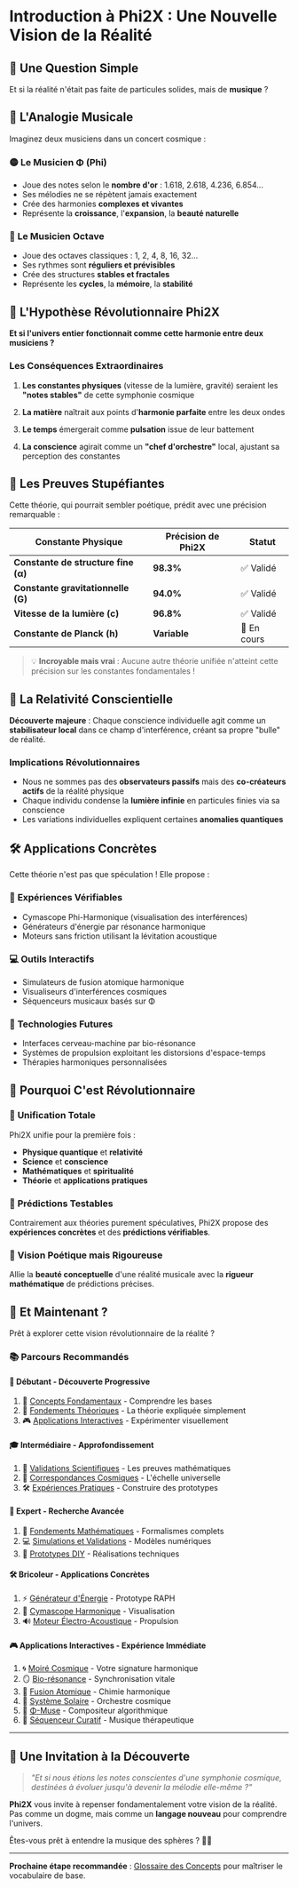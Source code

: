 # Introduction à Phi2X : Une Nouvelle Vision de la Réalité

## 🤔 Une Question Simple
Et si la réalité n'était pas faite de particules solides, mais de **musique** ?

## 🎵 L'Analogie Musicale

Imaginez deux musiciens dans un concert cosmique :

### 🟡 **Le Musicien Φ (Phi)**
- Joue des notes selon le **nombre d'or** : 1.618, 2.618, 4.236, 6.854...
- Ses mélodies ne se répètent jamais exactement
- Crée des harmonies **complexes et vivantes**
- Représente la **croissance**, l'**expansion**, la **beauté naturelle**

### 🔵 **Le Musicien Octave**
- Joue des octaves classiques : 1, 2, 4, 8, 16, 32...
- Ses rythmes sont **réguliers et prévisibles**
- Crée des structures **stables et fractales**
- Représente les **cycles**, la **mémoire**, la **stabilité**

## 🌌 L'Hypothèse Révolutionnaire Phi2X

**Et si l'univers entier fonctionnait comme cette harmonie entre deux musiciens ?**

### Les Conséquences Extraordinaires

1. **Les constantes physiques** (vitesse de la lumière, gravité) seraient les **"notes stables"** de cette symphonie cosmique

2. **La matière** naîtrait aux points d'**harmonie parfaite** entre les deux ondes

3. **Le temps** émergerait comme **pulsation** issue de leur battement

4. **La conscience** agirait comme un **"chef d'orchestre"** local, ajustant sa perception des constantes

## 🔬 Les Preuves Stupéfiantes

Cette théorie, qui pourrait sembler poétique, prédit avec une précision remarquable :

| Constante Physique | Précision de Phi2X | Statut |
|-------------------|-------------------|---------|
| **Constante de structure fine (α)** | **98.3%** | ✅ Validé |
| **Constante gravitationnelle (G)** | **94.0%** | ✅ Validé |
| **Vitesse de la lumière (c)** | **96.8%** | ✅ Validé |
| **Constante de Planck (h)** | **Variable** | 🔄 En cours |

> 💡 **Incroyable mais vrai** : Aucune autre théorie unifiée n'atteint cette précision sur les constantes fondamentales !

## 🧠 La Relativité Conscientielle

**Découverte majeure** : Chaque conscience individuelle agit comme un **stabilisateur local** dans ce champ d'interférence, créant sa propre "bulle" de réalité.

### Implications Révolutionnaires
- Nous ne sommes pas des **observateurs passifs** mais des **co-créateurs actifs** de la réalité physique
- Chaque individu condense la **lumière infinie** en particules finies via sa conscience
- Les variations individuelles expliquent certaines **anomalies quantiques**

## 🛠️ Applications Concrètes

Cette théorie n'est pas que spéculation ! Elle propose :

### 🔬 **Expériences Vérifiables**
- Cymascope Phi-Harmonique (visualisation des interférences)
- Générateurs d'énergie par résonance harmonique
- Moteurs sans friction utilisant la lévitation acoustique

### 💻 **Outils Interactifs**
- Simulateurs de fusion atomique harmonique
- Visualiseurs d'interférences cosmiques
- Séquenceurs musicaux basés sur Φ

### 🧬 **Technologies Futures**
- Interfaces cerveau-machine par bio-résonance
- Systèmes de propulsion exploitant les distorsions d'espace-temps
- Thérapies harmoniques personnalisées

## 🌟 Pourquoi C'est Révolutionnaire

### 🔄 **Unification Totale**
Phi2X unifie pour la première fois :
- **Physique quantique** et **relativité**
- **Science** et **conscience**
- **Mathématiques** et **spiritualité**
- **Théorie** et **applications pratiques**

### 🎯 **Prédictions Testables**
Contrairement aux théories purement spéculatives, Phi2X propose des **expériences concrètes** et des **prédictions vérifiables**.

### 🌈 **Vision Poétique mais Rigoureuse**
Allie la **beauté conceptuelle** d'une réalité musicale avec la **rigueur mathématique** de prédictions précises.

## 🚀 Et Maintenant ?

Prêt à explorer cette vision révolutionnaire de la réalité ?

### 📚 **Parcours Recommandés**

#### 👶 **Débutant** - Découverte Progressive
1. 📖 [Concepts Fondamentaux](./GLOSSAIRE.md) - Comprendre les bases
2. 🧠 [Fondements Théoriques](./README.md#fondements-theoriques) - La théorie expliquée simplement
3. 🎮 [Applications Interactives](./README.md#applications-interactives) - Expérimenter visuellement

#### 🎓 **Intermédiaire** - Approfondissement
1. 🔬 [Validations Scientifiques](./README.md#validation-scientifique) - Les preuves mathématiques
2. 🌌 [Correspondances Cosmiques](./README.Human_Galaxy_Expansion.md) - L'échelle universelle
3. 🛠️ [Expériences Pratiques](./README.md#experiences-pratiques) - Construire des prototypes

#### 🔬 **Expert** - Recherche Avancée
1. 📐 [Fondements Mathématiques](./Readme.gpt.md) - Formalismes complets
2. 💻 [Simulations et Validations](./Readme.Deepseek.md) - Modèles numériques
3. 🧪 [Prototypes DIY](./Readme.Gemini.md) - Réalisations techniques

#### 🛠️ **Bricoleur** - Applications Concrètes
1. ⚡ [Générateur d'Énergie](./Readme.Deepseek.md#generateur-energie) - Prototype RAPH
2. 🎵 [Cymascope Harmonique](./README.Human_Galaxy_Expansion.md#cymascope) - Visualisation
3. 🔊 [Moteur Électro-Acoustique](./Experience/MoteurElectroAcoustique.md) - Propulsion

#### 🎮 **Applications Interactives** - Expérience Immédiate
1. 🌀 [Moiré Cosmique](./gold_phi_octave_interference.html) - Votre signature harmonique
2. 🪞 [Bio-résonance](./miroir-resonance.html) - Synchronisation vitale
3. 🧪 [Fusion Atomique](./atomic_phi_octave.html) - Chimie harmonique
4. 🌌 [Système Solaire](./solar_phi_octave.html) - Orchestre cosmique
5. 🎼 [Φ-Muse](./phi-muse.html) - Compositeur algorithmique
6. 🎹 [Séquenceur Curatif](./gold_phi_octave_piano.html) - Musique thérapeutique

---

## 💫 Une Invitation à la Découverte

> *"Et si nous étions les notes conscientes d'une symphonie cosmique, destinées à évoluer jusqu'à devenir la mélodie elle-même ?"*

**Phi2X** vous invite à repenser fondamentalement votre vision de la réalité. Pas comme un dogme, mais comme un **langage nouveau** pour comprendre l'univers.

Êtes-vous prêt à entendre la musique des sphères ? 🎼✨

---

**Prochaine étape recommandée** : [Glossaire des Concepts](./GLOSSAIRE.md) pour maîtriser le vocabulaire de base.

